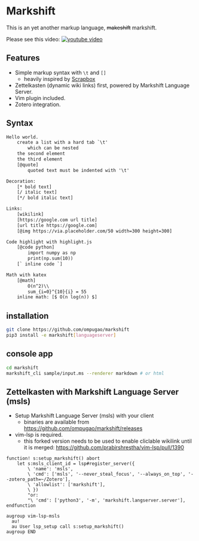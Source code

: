 # Markshift
This is an yet another markup language, <del>makeshift</del> markshift.

Please see this video:
[![youtube video](https://img.youtube.com/vi/dk67x74Z7cs/0.jpg)](https://www.youtube.com/watch?v=dk67x74Z7cs)

## Features
- Simple markup syntax with `\t` and `[]`
    - heavily inspired by [Scrapbox](https://scrapbox.io)
- Zettelkasten (dynamic wiki links) first, powered by Markshift Language Server.
- Vim plugin included.
- Zotero integration.

## Syntax
```txt
Hello world.
	create a list with a hard tab `\t'
		which can be nested
	the second element
	the third element
	[@quote]
		quoted text must be indented with '\t'

Decoration:
	[* bold text]
	[/ italic text]
	[*/ bold italic text]

Links:
	[wikilink]
	[https://google.com url title]
	[url title https://google.com]
	[@img https://via.placeholder.com/50 width=300 height=300]

Code highlight with highlight.js
	[@code python]
		import numpy as np
		print(np.sum(10))
	[` inline code `]

Math with katex
	[@math]
		O(n^2)\\
		sum_{i=0}^{10}{i} = 55
	inline math: [$ O(n log(n)) $]
```
## installation
```sh
git clone https://github.com/ompugao/markshift
pip3 install -e markshift[languageserver]
```

## console app
```sh
cd markshift
markshift_cli sample/input.ms --renderer markdown # or html
```

## Zettelkasten with Markshift Language Server (msls)

- Setup Markshift Language Server (msls) with your client
    - binaries are available from https://github.com/ompugao/markshift/releases
- vim-lsp is required.
    - this forked version needs to be used to enable cliclable wikilink until it is merged: https://github.com/prabirshrestha/vim-lsp/pull/1390
```vim
function! s:setup_markshift() abort
    let s:msls_client_id = lsp#register_server({
        \ 'name': 'msls',
        \ 'cmd': ['msls', '--never_steal_focus', '--always_on_top', '--zotero_path=~/Zotero'],
        \ 'allowlist': ['markshift'],
        \ })
        "or:
        "\ 'cmd': ['python3', '-m', 'markshift.langserver.server'],
endfunction

augroup vim-lsp-msls
  au!
  au User lsp_setup call s:setup_markshift()
augroup END
```
